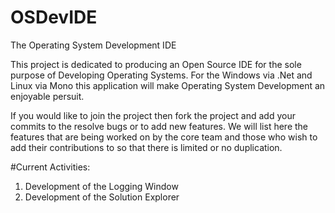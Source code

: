 # OSDevIDE
The Operating System Development IDE

This project is dedicated to producing an Open Source IDE for the sole purpose of Developing Operating Systems. 
For the Windows via .Net and Linux via Mono this application will make Operating System Development an enjoyable persuit.

If you would like to join the project then fork the project and add your commits to the resolve bugs or to add new features.
We will list here the features that are being worked on by the core team and those who wish to add their contributions to so that
there is limited or no duplication.

#Current Activities:
1. Development of the Logging Window
2. Development of the Solution Explorer
